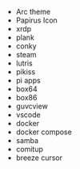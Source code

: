 - Arc theme
- Papirus Icon
- xrdp
- plank
- conky
- steam
- lutris
- pikiss
- pi apps
- box64
- box86
- guvcview
- vscode
- docker
- docker compose
- samba
- comitup
- breeze cursor
